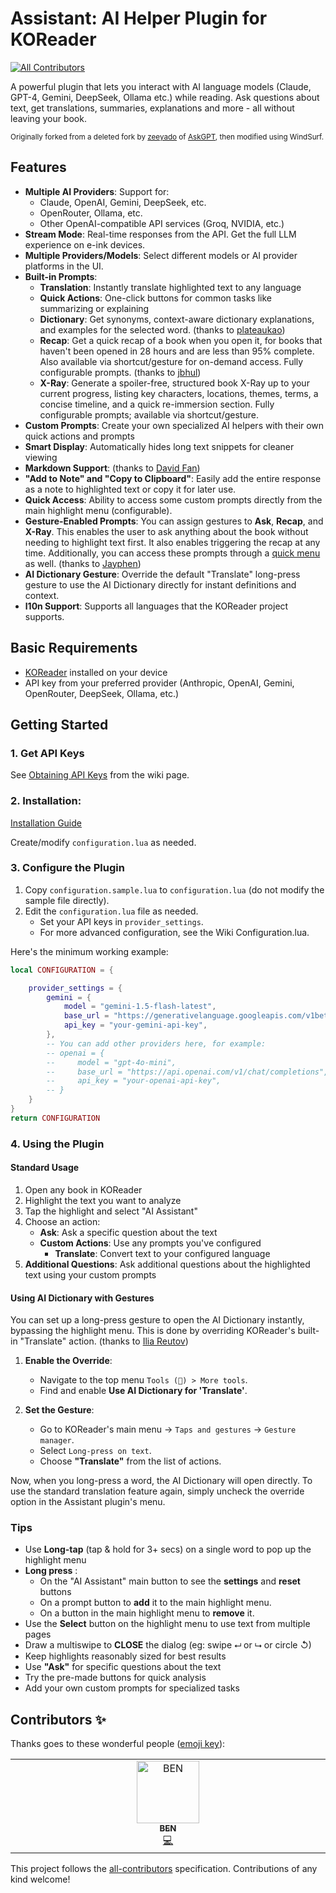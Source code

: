# Assistant: AI Helper Plugin for KOReader
<!-- ALL-CONTRIBUTORS-BADGE:START - Do not remove or modify this section -->
[![All Contributors](https://img.shields.io/badge/all_contributors-1-orange.svg?style=flat-square)](#contributors-)
<!-- ALL-CONTRIBUTORS-BADGE:END -->

A powerful plugin that lets you interact with AI language models (Claude, GPT-4, Gemini, DeepSeek, Ollama etc.) while reading. Ask questions about text, get translations, summaries, explanations and more - all without leaving your book.

<small>Originally forked from a deleted fork by [zeeyado](https://github.com/zeeyado) of [AskGPT](https://github.com/drewbaumann/askgpt), then modified using WindSurf.</small>

## Features

- **Multiple AI Providers**: Support for:
  - Claude, OpenAI, Gemini, DeepSeek, etc.
  - OpenRouter, Ollama, etc.
  - Other OpenAI-compatible API services (Groq, NVIDIA, etc.)
- **Stream Mode**: Real-time responses from the API. Get the full LLM experience on e-ink devices.
- **Multiple Providers/Models**: Select different models or AI provider platforms in the UI.
- **Built-in Prompts**:
  - **Translation**: Instantly translate highlighted text to any language
  - **Quick Actions**: One-click buttons for common tasks like summarizing or explaining
  - **Dictionary**: Get synonyms, context-aware dictionary explanations, and examples for the selected word. (thanks to [plateaukao](https://github.com/plateaukao))
  - **Recap**: Get a quick recap of a book when you open it, for books that haven't been opened in 28 hours and are less than 95% complete. Also available via shortcut/gesture for on-demand access. Fully configurable prompts. (thanks to [jbhul](https://github.com/jbhul))
  - **X-Ray**: Generate a spoiler-free, structured book X-Ray up to your current progress, listing key characters, locations, themes, terms, a concise timeline, and a quick re-immersion section. Fully configurable prompts; available via shortcut/gesture.
- **Custom Prompts**: Create your own specialized AI helpers with their own quick actions and prompts
- **Smart Display**: Automatically hides long text snippets for cleaner viewing
- **Markdown Support**: (thanks to [David Fan](https://github.com/d-fan))
- **"Add to Note" and "Copy to Clipboard"**: Easily add the entire response as a note to highlighted text or copy it for later use.
- **Quick Access**: Ability to access some custom prompts directly from the main highlight menu (configurable).
- **Gesture-Enabled Prompts**: You can assign gestures to **Ask**, **Recap**, and **X-Ray**. This enables the user to ask anything about the book without needing to highlight text first. It also enables triggering the recap at any time. Additionally, you can access these prompts through a [quick menu](https://koreader.rocks/user_guide/#L1-qmandprofiles) as well. (thanks to [Jayphen](https://github.com/Jayphen))
- **AI Dictionary Gesture**: Override the default "Translate" long-press gesture to use the AI Dictionary directly for instant definitions and context.
- **l10n Support**: Supports all languages that the KOReader project supports.

## Basic Requirements

- [KOReader](https://github.com/koreader/koreader) installed on your device
- API key from your preferred provider (Anthropic, OpenAI, Gemini, OpenRouter, DeepSeek, Ollama, etc.)

## Getting Started 

### 1. Get API Keys

See [Obtaining API Keys](https://github.com/omer-faruq/assistant.koplugin/wiki/Obtaining-API-Keys) from the wiki page.

### 2. Installation:

[Installation Guide](https://github.com/omer-faruq/assistant.koplugin/wiki/Installation)

Create/modify `configuration.lua` as needed.

### 3. Configure the Plugin

1. Copy `configuration.sample.lua` to `configuration.lua` (do not modify the sample file directly).
2. Edit the `configuration.lua` file as needed.
    - Set your API keys in `provider_settings`.
    - For more advanced configuration, see the Wiki Configuration.lua.

Here's the minimum working example:

```lua
local CONFIGURATION = {

    provider_settings = {
        gemini = {
            model = "gemini-1.5-flash-latest",
            base_url = "https://generativelanguage.googleapis.com/v1beta/models/",
            api_key = "your-gemini-api-key",
        },
        -- You can add other providers here, for example:
        -- openai = {
        --     model = "gpt-4o-mini",
        --     base_url = "https://api.openai.com/v1/chat/completions",
        --     api_key = "your-openai-api-key",
        -- }
    }
}
return CONFIGURATION
```

### 4. Using the Plugin

#### Standard Usage

1. Open any book in KOReader
2. Highlight the text you want to analyze
3. Tap the highlight and select "AI Assistant"
4. Choose an action:
   - **Ask**: Ask a specific question about the text
   - **Custom Actions**: Use any prompts you've configured
       - **Translate**: Convert text to your configured language
5. **Additional Questions**: Ask additional questions about the highlighted text using your custom prompts

#### Using AI Dictionary with Gestures

You can set up a long-press gesture to open the AI Dictionary instantly, bypassing the highlight menu. This is done by overriding KOReader's built-in "Translate" action. (thanks to [Ilia Reutov](https://github.com/Agnesor))

1.  **Enable the Override**:
    *   Navigate to the top menu `Tools (🔧) > More tools`.
    *   Find and enable **Use AI Dictionary for 'Translate'**.

2.  **Set the Gesture**:
    *   Go to KOReader's main menu -> `Taps and gestures` -> `Gesture manager`.
    *   Select `Long-press on text`.
    *   Choose **"Translate"** from the list of actions.

Now, when you long-press a word, the AI Dictionary will open directly. To use the standard translation feature again, simply uncheck the override option in the Assistant plugin's menu.

### Tips

- Use **Long-tap** (tap & hold for 3+ secs) on a single word to pop up the highlight menu
- **Long press** :
  - On the "AI Assistant" main button to see the **settings** and **reset** buttons
  - On a prompt button to **add** it to the main highlight menu.
  - On a button in the main highlight menu to **remove** it.
- Use the **Select** button on the highlight menu to use text from multiple pages
- Draw a multiswipe to **CLOSE** the dialog (eg: swipe ⮠  or ⮡  or circle ↺)
- Keep highlights reasonably sized for best results
- Use **"Ask"** for specific questions about the text
- Try the pre-made buttons for quick analysis
- Add your own custom prompts for specialized tasks

## Contributors ✨

Thanks goes to these wonderful people ([emoji key](https://allcontributors.org/docs/en/emoji-key)):

<!-- ALL-CONTRIBUTORS-LIST:START - Do not remove or modify this section -->
<!-- prettier-ignore-start -->
<!-- markdownlint-disable -->
<table>
  <tbody>
    <tr>
      <td align="center" valign="top" width="14.28%"><a href="https://github.com/boypt"><img src="https://avatars.githubusercontent.com/u/1033514?v=4?s=100" width="100px;" alt="BEN"/><br /><sub><b>BEN</b></sub></a><br /><a href="https://github.com/omer-faruq/assistant.koplugin/commits?author=boypt" title="Code">💻</a></td>
    </tr>
  </tbody>
</table>

<!-- markdownlint-restore -->
<!-- prettier-ignore-end -->

<!-- ALL-CONTRIBUTORS-LIST:END -->

This project follows the [all-contributors](https://github.com/all-contributors/all-contributors) specification. Contributions of any kind welcome!
